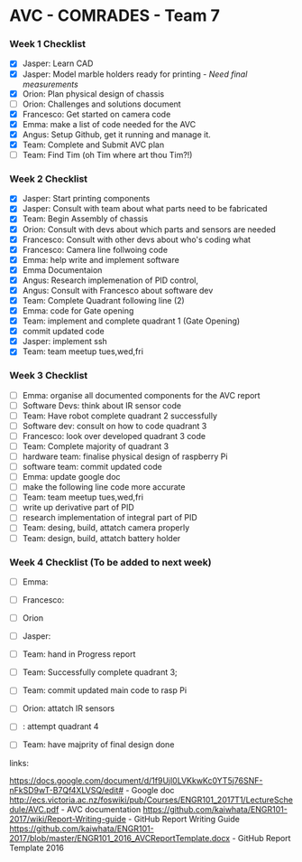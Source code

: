 # AVC - COMRADES - Team 7
### Week 1 Checklist
- [X] Jasper: Learn CAD
- [X] Jasper: Model marble holders ready for printing  - *Need final measurements*
- [x] Orion: Plan physical design of chassis
- [ ] Orion: Challenges and solutions document
- [X] Francesco: Get started on camera code
- [x] Emma: make a list of  code needed for the AVC 
- [X] Angus: Setup Github, get it running and manage it.
- [X] Team:  Complete and Submit  AVC plan
- [ ] Team: Find Tim (oh Tim where art thou Tim?!)

### Week 2 Checklist
- [x] Jasper: Start printing components
- [x] Jasper: Consult with team about what parts need to be fabricated 
- [x] Team: Begin Assembly of chassis
- [x] Orion: Consult with devs about which parts and sensors are needed
- [x] Francesco: Consult with other devs about who's coding what
- [x] Francesco: Camera line follwoing code
- [x] Emma: help write and implement software
- [x] Emma Documentaion
- [x] Angus: Research implemenation of PID control, 
- [x] Angus: Consult with Francesco about software dev
- [x] Team: Complete Quadrant following line (2)
- [x] Emma: code for Gate opening
- [x] Team: implement and complete quadrant 1 (Gate Opening)
- [x] commit updated code
- [x] Jasper: implement ssh
- [x] Team: team meetup tues,wed,fri

### Week 3 Checklist
- [ ] Emma: organise all documented components for the AVC report
- [ ] Software Devs: think about IR sensor code
- [ ] Team: Have robot complete quadrant 2 successfully 
- [ ] Software dev: consult on how to code quadrant 3 
- [ ] Francesco: look over developed quadrant 3 code
- [ ] Team: Complete majority of quadrant 3 
- [ ] hardware team: finalise physical design of raspberry Pi
- [ ] software team: commit updated code
- [ ] Emma: update google doc 
- [ ] make the following line code more accurate
- [ ] Team: team meetup tues,wed,fri
- [ ] write up derivative part of PID
- [ ] research implementation of integral part of PID
- [ ] Team: desing, build, attatch camera properly
- [ ] Team: design, build, attatch battery holder

### Week 4 Checklist (To be added to next week)
- [ ] Emma:
- [ ] Francesco:
- [ ] Orion
- [ ] Jasper:
- [ ] Team: hand in Progress report
- [ ] Team: Successfully complete quadrant 3; 
- [ ] Team: commit updated main code to rasp Pi 
- [ ] Orion: attatch IR sensors
- [ ] : attempt quadrant 4
- [ ] Team: have majprity of final design done




links:

https://docs.google.com/document/d/1f9Ujl0LVKkwKc0YT5j76SNF-nFkSD9wT-B7Qf4XLVSQ/edit# - Google doc
http://ecs.victoria.ac.nz/foswiki/pub/Courses/ENGR101_2017T1/LectureSchedule/AVC.pdf - AVC documentation
https://github.com/kaiwhata/ENGR101-2017/wiki/Report-Writing-guide - GitHub Report Writing Guide
https://github.com/kaiwhata/ENGR101-2017/blob/master/ENGR101_2016_AVCReportTemplate.docx - GitHub Report Template 2016
